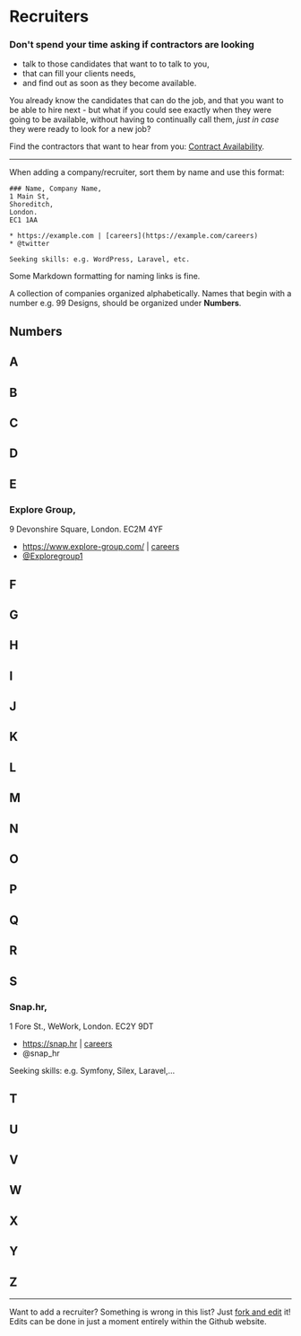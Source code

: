 # Recruiters

### Don't spend your time asking if contractors are looking

* talk to those candidates that want to to talk to you,
* that can fill your clients needs,
* and find out as soon as they become available.

You already know the candidates that can do the job, and that you want to be able to hire next - but what 
if you could see exactly when they were going to be available, without having to continually call them, 
*just in case* they were ready to look for a new job?

Find the contractors that want to hear from you: [Contract Availability](https://www.contractavailability.com/for/recruiters?dst=src.phpinlon).

---

When adding a company/recruiter, sort them by name and use this format:
```
### Name, Company Name,
1 Main St,
Shoreditch,
London.
EC1 1AA

* https://example.com | [careers](https://example.com/careers)
* @twitter

Seeking skills: e.g. WordPress, Laravel, etc.
```

Some Markdown formatting for naming links is fine.

A collection of companies organized alphabetically. Names that begin with a number e.g. 99 Designs, should be
organized under **Numbers**.

## Numbers

## A

## B

## C

## D

## E

### Explore Group,
9 Devonshire Square,
London.
EC2M 4YF

* https://www.explore-group.com/ | [careers](https://www.explore-group.com/jobs/28/)
* [@Exploregroup1](https://twitter.com/Exploregroup1)

## F

## G

## H

## I

## J

## K

## L

## M

## N

## O

## P

## Q

## R

## S

### Snap.hr,
1 Fore St.,
WeWork,
London.
EC2Y 9DT

* https://snap.hr | [careers](https://snap.hr/jobs/php/)
* @snap_hr

Seeking skills: e.g. Symfony, Silex, Laravel,…

## T

## U

## V

## W

## X

## Y

## Z

----
Want to add a recruiter? Something is wrong in this list? Just <a href="https://github.com/alister/php-in-london/edit/master/recruiters.md">fork and edit</a> it!  Edits can be done in just a moment entirely within the Github website.
